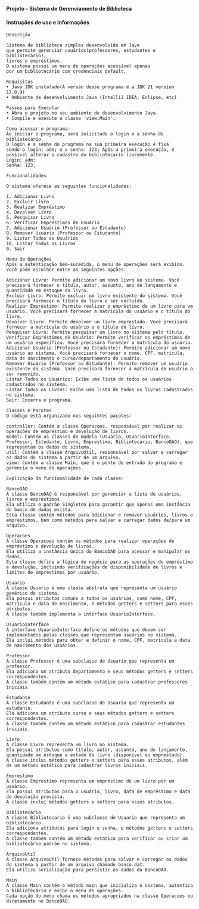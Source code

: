 **Projeto -  Sistema de Gerenciamento de Biblioteca**

 #### Instruções de uso e informações

    Descrição
    
    Sistema de biblioteca simples desenvolvido em Java 
    que permite gerenciar usuários(professores, estudantes e bibliotecário), 
    livros e empréstimos. 
    O sistema possui um menu de operações acessível apenas
    por um bibliotecário com credenciais default.

    Requisitos
    • Java JDK instalado(A versão desse programa é a JDK 21 version 17.0.9)
    • Ambiente de desenvolvimento Java (IntelliJ IDEA, Eclipse, etc)

    Passos para Executar
    • Abra o projeto no seu ambiente de desenvolvimento Java.
    • Compile e execute a classe 'view.Main'.

    Como acessar o programa:
    Ao iniciar o programa, será solicitado o login e a senha do bibliotecário.
    O login e a senha do programa na sua primeira execução é fixa
    sendo o login: adm; e a senha: 123; Após a primeira execução, é
    possível alterar o cadastro do bibliotecario livremente.
    Login: adm;
    Senha: 123;

    Funcionalidades
    
    O sistema oferece as seguintes funcionalidades:

    1. Adicionar Livro
    2. Excluir Livro
    3. Realizar Empréstimo
    4. Devolver Livro
    5. Pesquisar Livro
    6. Verificar Empréstimos de Usuário
    7. Adicionar Usuário (Professor ou Estudante)
    8. Remover Usuário (Professor ou Estudante)
    9. Listar Todos os Usuários
    10. Listar Todos os Livros
    0. Sair

    Menu de Operações
    Após a autenticação bem-sucedida, o menu de operações será exibido. Você pode escolher entre as seguintes opções:

    Adicionar Livro: Permite adicionar um novo livro ao sistema. Você precisará fornecer o título, autor, assunto, ano de lançamento e quantidade em estoque do livro.
    Excluir Livro: Permite excluir um livro existente do sistema. Você precisará fornecer o título do livro a ser excluído.
    Realizar Empréstimo: Permite realizar o empréstimo de um livro para um usuário. Você precisará fornecer a matrícula do usuário e o título do livro.
    Devolver Livro: Permite devolver um livro emprestado. Você precisará fornecer a matrícula do usuário e o título do livro.
    Pesquisar Livro: Permite pesquisar um livro no sistema pelo título.
    Verificar Empréstimos de Usuário: Permite verificar os empréstimos de um usuário específico. Você precisará fornecer a matrícula do usuário.
    Adicionar Usuário (Professor ou Estudante): Permite adicionar um novo usuário ao sistema. Você precisará fornecer o nome, CPF, matrícula, data de nascimento e curso/departamento do usuário.
    Remover Usuário (Professor ou Estudante): Permite remover um usuário existente do sistema. Você precisará fornecer a matrícula do usuário a ser removido.
    Listar Todos os Usuários: Exibe uma lista de todos os usuários cadastrados no sistema.
    Listar Todos os Livros: Exibe uma lista de todos os livros cadastrados no sistema.
    Sair: Encerra o programa.

    Classes e Pacotes
    O código está organizado nos seguintes pacotes:

    controller: Contém a classe Operacoes, responsável por realizar as operações de empréstimo e devolução de livros.
    model: Contém as classes de modelo (Usuario, UsuarioInterface, Professor, Estudante, Livro, Emprestimo, Bibliotecario, BancoDAO), que representam os dados do sistema.
    util: Contém a classe ArquivoUtil, responsável por salvar e carregar os dados do sistema a partir de um arquivo.
    view: Contém a classe Main, que é o ponto de entrada do programa e gerencia o menu de operações.

    Explicação da funcionalidade de cada classe:
    
    BancoDAO
    A classe BancoDAO é responsável por gerenciar a lista de usuários, livros e empréstimos.
    Ela utiliza o padrão Singleton para garantir que apenas uma instância do banco de dados exista.
    Esta classe contém métodos para adicionar e remover usuários, livros e empréstimos, bem como métodos para salvar e carregar dados de/para um arquivo.

    Operacoes
    A classe Operacoes contém os métodos para realizar operações de empréstimo e devolução de livros.
    Ela utiliza a instância única do BancoDAO para acessar e manipular os dados.
    Esta classe define a lógica de negócio para as operações de empréstimo e devolução, incluindo verificações de disponibilidade de livros e limites de empréstimos por usuário.

    Usuario
    A classe Usuario é uma classe abstrata que representa um usuário genérico do sistema.
    Ela possui atributos comuns a todos os usuários, como nome, CPF, matrícula e data de nascimento, e métodos getters e setters para esses atributos.
    A classe também implementa a interface UsuarioInterface.

    UsuarioInterface
    A interface UsuarioInterface define os métodos que devem ser implementados pelas classes que representam usuários no sistema.
    Ela inclui métodos para obter e definir o nome, CPF, matrícula e data de nascimento dos usuários.

    Professor
    A classe Professor é uma subclasse de Usuario que representa um professor.
    Ela adiciona um atributo departamento e seus métodos getters e setters correspondentes.
    A classe também contém um método estático para cadastrar professores iniciais.

    Estudante
    A classe Estudante é uma subclasse de Usuario que representa um estudante.
    Ela adiciona um atributo curso e seus métodos getters e setters correspondentes.
    A classe também contém um método estático para cadastrar estudantes iniciais.

    Livro
    A classe Livro representa um livro no sistema.
    Ela possui atributos como título, autor, assunto, ano de lançamento, quantidade em estoque e estado do livro (disponível ou emprestado).
    A classe inclui métodos getters e setters para esses atributos, além de um método estático para cadastrar livros iniciais.

    Emprestimo
    A classe Emprestimo representa um empréstimo de um livro por um usuário.
    Ela possui atributos para o usuário, livro, data de empréstimo e data de devolução prevista.
    A classe inclui métodos getters e setters para esses atributos.

    Bibliotecario
    A classe Bibliotecario é uma subclasse de Usuario que representa um bibliotecário.
    Ela adiciona atributos para login e senha, e métodos getters e setters correspondentes.
    A classe também contém um método estático para verificar ou criar um bibliotecário padrão no sistema.

    ArquivoUtil
    A classe ArquivoUtil fornece métodos para salvar e carregar os dados do sistema a partir de um arquivo chamado banco.dat.
    Ela utiliza serialização para persistir os dados do BancoDAO.

    Main
    A classe Main contém o método main que inicializa o sistema, autentica o bibliotecário e exibe o menu de operações.
    Cada opção do menu chama os métodos apropriados na classe Operacoes ou diretamente no BancoDAO.
